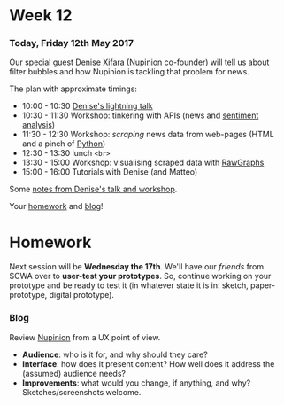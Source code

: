 # Week 12

### Today, Friday 12th May 2017

Our special guest [Denise Xifara](https://twitter.com/dkxifara) ([Nupinion](http://beta.nupinion.com/) co-founder) will tell us about filter bubbles and how Nupinion is tackling that problem for news.

The plan with approximate timings:

* 10:00 - 10:30 [Denise's lightning talk](https://drive.google.com/open?id=1S3aw50-3hfrZ0vncsbBUe09VlmQvwAoXZ4j1VdLzyVc)
* 10:30 - 11:30 Workshop: tinkering with APIs (news and [sentiment analysis](https://dandelion.eu/))
* 11:30 - 12:30 Workshop: *scraping* news data from web-pages (HTML and a pinch of [Python](https://www.sourcelair.com/)) 
* 12:30 - 13:30 lunch `<br>`
* 13:30 - 15:00 Workshop: visualising scraped data with [RawGraphs](http://rawgraphs.io/)
* 15:00 - 16:00 Tutorials with Denise (and Matteo)

Some [notes from Denise's talk and workshop](Denise-notes.md).

Your [homework](#homework) and [blog](#blog)!

# Homework

Next session will be **Wednesday the 17th**. We'll have our *friends* from SCWA over to **user-test your prototypes**. So, continue working on your prototype and be ready to test it (in whatever state it is in: sketch, paper-prototype, digital prototype).

### Blog

Review [Nupinion](http://beta.nupinion.com/) from a UX point of view. 

* **Audience**: who is it for, and why should they care?
* **Interface**: how does it present content? How well does it address the (assumed) audience needs?
* **Improvements**: what would you change, if anything, and why? Sketches/screenshots welcome.  